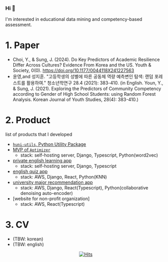 ### Hi 👋
I'm interested in educational data mining and competency-based assessment.

# 1. Paper
- Choi, Y., & Sung, J. (2024). Do Key Predictors of Academic Resilience Differ Across Cultures? Evidence From Korea and the US. Youth & Society, 0(0). https://doi.org/10.1177/0044118X241227563
- 윤영,and 성지훈. "고등학생의 성별에 따른 공동체 역량 예측변인 탐색: 랜덤 포레스트를 활용하여." 청소년학연구 28.4 (2021): 383-410.
(in English. Youn, Y., & Sung, J. (2021). Exploring the Predictors of Community Competency according to Gender of High School Students: using Random Forest Analysis. Korean Journal of Youth Studies, 28(4): 383-410.)

  
# 2. Product
list of products that I developed
- [`huni-utils`, Python Utility Package](https://pypi.org/project/huni-utils/)
- [MVP of `Aptimizer`](https://khrrc-cmat.web.app/)
     - stack: self-hosting server, Django, Typescript, Python(word2vec)
- [private english learning app](https://fluen-glish-6e302.web.app/)
     - stack: self-hosting server, Django, Typescript
- [english quiz app](https://learningwhales-25946.web.app/)
    - stack: AWS, Django, React, Python(KNN)
- [university major recommendation app](https://aiedu-samdochi.web.app/)
    - stack: AWS, Django, React(Typescript), Python(collaborative denoising auto-encoder)
- [website for non-profit organization]
     - stack: AWS, React(Typescript) 

# 3. CV
- (TBW: korean)
- (TBW: english)

<div align=center>
    
[![Hits](https://hits.seeyoufarm.com/api/count/incr/badge.svg?url=https%3A%2F%2Fgithub.com%2Fhuni1023%2Fhit-counter&count_bg=%2379C83D&title_bg=%23555555&icon=&icon_color=%23E7E7E7&title=hits&edge_flat=false)](https://hits.seeyoufarm.com)

</div>

<!--
**huni1023/huni1023** is a ✨ _special_ ✨ repository because its `README.md` (this file) appears on your GitHub profile.

Here are some ideas to get you started:

- 🔭 I’m currently working on ...
- 🌱 I’m currently learning ...
- 👯 I’m looking to collaborate on ...
- 🤔 I’m looking for help with ...
- 💬 Ask me about ...
- 📫 How to reach me: ...
- 😄 Pronouns: ...
- ⚡ Fun fact: ...
-->
